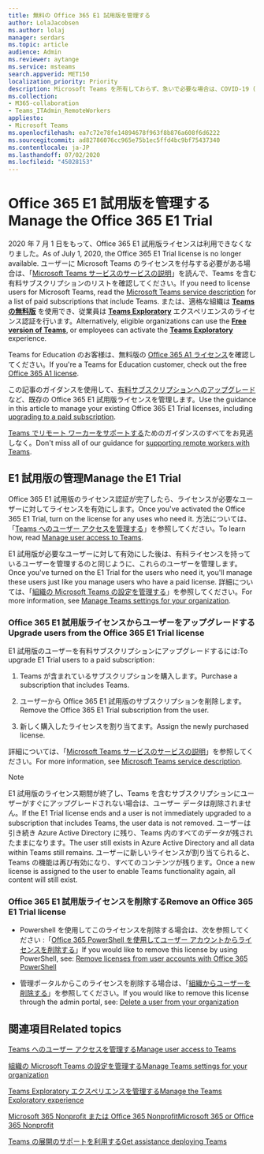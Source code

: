 ```yaml
---
title: 無料の Office 365 E1 試用版を管理する
author: LolaJacobsen
ms.author: lolaj
manager: serdars
ms.topic: article
audience: Admin
ms.reviewer: aytange
ms.service: msteams
search.appverid: MET150
localization_priority: Priority
description: Microsoft Teams を所有しておらず、急いで必要な場合は、COVID-19 (コロナウィルス) の発生により遠隔勤務または在宅勤務 (WFH) の必要に迫られているユーザー向けの Office 365 E1 試用版を展開してください。
ms.collection:
- M365-collaboration
- Teams_ITAdmin_RemoteWorkers
appliesto:
- Microsoft Teams
ms.openlocfilehash: ea7c72e78fe14894678f963f8b876a608f6d6222
ms.sourcegitcommit: ad82786076cc965e75b1ec5ffd4bc9bf75437340
ms.contentlocale: ja-JP
ms.lasthandoff: 07/02/2020
ms.locfileid: "45028153"
---
```

<a name="manage-the-office-365-e1-trial"></a><span data-ttu-id="fb773-103">Office 365 E1 試用版を管理する</span><span class="sxs-lookup"><span data-stu-id="fb773-103">Manage the Office 365 E1 Trial</span></span>
==============================

<span data-ttu-id="fb773-104">2020 年 7 月 1 日をもって、Office 365 E1 試用版ライセンスは利用できなくなりました。</span><span class="sxs-lookup"><span data-stu-id="fb773-104">As of July 1, 2020, the Office 365 E1 Trial license is no longer available.</span></span> <span data-ttu-id="fb773-105">ユーザーに Microsoft Teams のライセンスを付与する必要がある場合は、「[Microsoft Teams サービスのサービスの説明](https://docs.microsoft.com/office365/servicedescriptions/teams-service-description)」を読んで、Teams を含む有料サブスクリプションのリストを確認してください。</span><span class="sxs-lookup"><span data-stu-id="fb773-105">If you need to license users for Microsoft Teams, read the [Microsoft Teams service description](https://docs.microsoft.com/office365/servicedescriptions/teams-service-description) for a list of paid subscriptions that include Teams.</span></span> <span data-ttu-id="fb773-106">または、適格な組織は **[Teams の無料版](https://support.office.com/article/Welcome-to-Microsoft-Teams-free-6d79a648-6913-4696-9237-ed13de64ae3c)** を使用でき、従業員は **[Teams Exploratory](teams-exploratory.md)** エクスペリエンスのライセンス認証を行います。</span><span class="sxs-lookup"><span data-stu-id="fb773-106">Alternatively, eligible organizations can use the **[Free version of Teams](https://support.office.com/article/Welcome-to-Microsoft-Teams-free-6d79a648-6913-4696-9237-ed13de64ae3c)**, or employees can activate the **[Teams Exploratory](teams-exploratory.md)** experience.</span></span>


<span data-ttu-id="fb773-107">Teams for Education のお客様は、無料版の [Office 365 A1 ライセンス](teams-edu-licensing.md)を確認してください。</span><span class="sxs-lookup"><span data-stu-id="fb773-107">If you're a Teams for Education customer, check out the free [Office 365 A1 license](teams-edu-licensing.md).</span></span>

<span data-ttu-id="fb773-108">この記事のガイダンスを使用して、[有料サブスクリプションへのアップグレード](#upgrade-users-from-the-office-365-e1-trial-license)など、既存の Office 365 E1 試用版ライセンスを管理します。</span><span class="sxs-lookup"><span data-stu-id="fb773-108">Use the guidance in this article to manage your existing Office 365 E1 Trial licenses, including [upgrading to a paid subscription](#upgrade-users-from-the-office-365-e1-trial-license).</span></span>

<span data-ttu-id="fb773-109">[Teams でリモート ワーカーをサポートする](support-remote-work-with-teams.md)ためのガイダンスのすべてをお見逃しなく。</span><span class="sxs-lookup"><span data-stu-id="fb773-109">Don't miss all of our guidance for [supporting remote workers with Teams](support-remote-work-with-teams.md).</span></span>

## <a name="manage-the-e1-trial"></a><span data-ttu-id="fb773-110">E1 試用版の管理</span><span class="sxs-lookup"><span data-stu-id="fb773-110">Manage the E1 Trial</span></span>

<span data-ttu-id="fb773-111">Office 365 E1 試用版のライセンス認証が完了したら、ライセンスが必要なユーザーに対してライセンスを有効にします。</span><span class="sxs-lookup"><span data-stu-id="fb773-111">Once you've activated the Office 365 E1 Trial, turn on the license for any uses who need it.</span></span> <span data-ttu-id="fb773-112">方法については、「[Teams へのユーザー アクセスを管理する](user-access.md)」を参照してください。</span><span class="sxs-lookup"><span data-stu-id="fb773-112">To learn how, read [Manage user access to Teams](user-access.md).</span></span>


<span data-ttu-id="fb773-113">E1 試用版が必要なユーザーに対して有効にした後は、有料ライセンスを持っているユーザーを管理するのと同じように、これらのユーザーを管理します。</span><span class="sxs-lookup"><span data-stu-id="fb773-113">Once you've turned on the E1 Trial for the users who need it, you'll manage these users just like you manage users who have a paid license.</span></span> <span data-ttu-id="fb773-114">詳細については、「[組織の Microsoft Teams の設定を管理する](enable-features-office-365.md)」を参照してください。</span><span class="sxs-lookup"><span data-stu-id="fb773-114">For more information, see [Manage Teams settings for your organization](enable-features-office-365.md).</span></span>



### <a name="upgrade-users-from-the-office-365-e1-trial-license"></a><span data-ttu-id="fb773-115">Office 365 E1 試用版ライセンスからユーザーをアップグレードする</span><span class="sxs-lookup"><span data-stu-id="fb773-115">Upgrade users from the Office 365 E1 Trial license</span></span>

<span data-ttu-id="fb773-116">E1 試用版のユーザーを有料サブスクリプションにアップグレードするには:</span><span class="sxs-lookup"><span data-stu-id="fb773-116">To upgrade E1 Trial users to a paid subscription:</span></span>

1. <span data-ttu-id="fb773-117">Teams が含まれているサブスクリプションを購入します。</span><span class="sxs-lookup"><span data-stu-id="fb773-117">Purchase a subscription that includes Teams.</span></span>

2. <span data-ttu-id="fb773-118">ユーザーから Office 365 E1 試用版のサブスクリプションを削除します。</span><span class="sxs-lookup"><span data-stu-id="fb773-118">Remove the Office 365 E1 Trial subscription from the user.</span></span>

3. <span data-ttu-id="fb773-119">新しく購入したライセンスを割り当てます。</span><span class="sxs-lookup"><span data-stu-id="fb773-119">Assign the newly purchased license.</span></span>

<span data-ttu-id="fb773-120">詳細については、「[Microsoft Teams サービスのサービスの説明](https://docs.microsoft.com/office365/servicedescriptions/teams-service-description)」を参照してください。</span><span class="sxs-lookup"><span data-stu-id="fb773-120">For more information, see [Microsoft Teams service description](https://docs.microsoft.com/office365/servicedescriptions/teams-service-description).</span></span>

> [!NOTE]
> <span data-ttu-id="fb773-121">E1 試用版のライセンス期間が終了し、Teams を含むサブスクリプションにユーザーがすぐにアップグレードされない場合は、ユーザー データは削除されません。</span><span class="sxs-lookup"><span data-stu-id="fb773-121">If the E1 Trial license ends and a user is not immediately upgraded to a subscription that includes Teams, the user data is not removed.</span></span> <span data-ttu-id="fb773-122">ユーザーは引き続き Azure Active Directory に残り、Teams 内のすべてのデータが残されたままになります。</span><span class="sxs-lookup"><span data-stu-id="fb773-122">The user still exists in Azure Active Directory and all data within Teams still remains.</span></span> <span data-ttu-id="fb773-123">ユーザーに新しいライセンスが割り当てられると、Teams の機能は再び有効になり、すべてのコンテンツが残ります。</span><span class="sxs-lookup"><span data-stu-id="fb773-123">Once a new license is assigned to the user to enable Teams functionality again, all content will still exist.</span></span> 

### <a name="remove-an-office-365-e1-trial-license"></a><span data-ttu-id="fb773-124">Office 365 E1 試用版ライセンスを削除する</span><span class="sxs-lookup"><span data-stu-id="fb773-124">Remove an Office 365 E1 Trial license</span></span>

- <span data-ttu-id="fb773-125">Powershell を使用してこのライセンスを削除する場合は、次を参照してください :「[Office 365 PowerShell を使用してユーザー アカウントからライセンスを削除する](https://docs.microsoft.com/office365/enterprise/powershell/remove-licenses-from-user-accounts-with-office-365-powershell)」</span><span class="sxs-lookup"><span data-stu-id="fb773-125">If you would like to remove this license by using PowerShell, see: [Remove licenses from user accounts with Office 365 PowerShell](https://docs.microsoft.com/office365/enterprise/powershell/remove-licenses-from-user-accounts-with-office-365-powershell)</span></span>

- <span data-ttu-id="fb773-126">管理ポータルからこのライセンスを削除する場合は、「[組織からユーザーを削除する](https://docs.microsoft.com/microsoft-365/admin/add-users/delete-a-user)」を参照してください。</span><span class="sxs-lookup"><span data-stu-id="fb773-126">If you would like to remove this license through the admin portal, see: [Delete a user from your organization](https://docs.microsoft.com/microsoft-365/admin/add-users/delete-a-user)</span></span>

## <a name="related-topics"></a><span data-ttu-id="fb773-127">関連項目</span><span class="sxs-lookup"><span data-stu-id="fb773-127">Related topics</span></span>

[<span data-ttu-id="fb773-128">Teams へのユーザー アクセスを管理する</span><span class="sxs-lookup"><span data-stu-id="fb773-128">Manage user access to Teams</span></span>](user-access.md)

[<span data-ttu-id="fb773-129">組織の Microsoft Teams の設定を管理する</span><span class="sxs-lookup"><span data-stu-id="fb773-129">Manage Teams settings for your organization</span></span>](enable-features-office-365.md)

[<span data-ttu-id="fb773-130">Teams Exploratory エクスペリエンスを管理する</span><span class="sxs-lookup"><span data-stu-id="fb773-130">Manage the Teams Exploratory experience</span></span>](teams-exploratory.md)

[<span data-ttu-id="fb773-131">Microsoft 365 Nonprofit または Office 365 Nonprofit</span><span class="sxs-lookup"><span data-stu-id="fb773-131">Microsoft 365 or Office 365 Nonprofit</span></span>](https://www.microsoft.com/microsoft-365/nonprofit/office-365-nonprofit)

[<span data-ttu-id="fb773-132">Teams の展開のサポートを利用する</span><span class="sxs-lookup"><span data-stu-id="fb773-132">Get assistance deploying Teams</span></span>](https://go.microsoft.com/fwlink/?linkid=780698)
